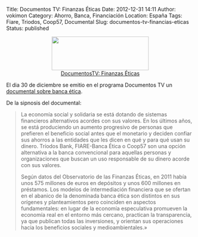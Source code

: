 Title: Documentos TV: Finanzas Éticas
Date: 2012-12-31 14:11
Author: vokimon
Category: Ahorro, Banca, Financiación
Location: España
Tags: Fiare, Triodos, Coop57, Documental
Slug: documentos-tv-financias-eticas
Status: published

<figure style='width:260px; text-align:center; margin: auto'>
<a href="http://www.rtve.es/alacarta/videos/documentos-tv/documentos-tv-finanzas-eticas/1629722">
<img src="http://img.irtve.es/imagenes/documentos-tv-finanzas-eticas/1356913595883.JPG" width="260" height="90">
<figcaption style='text-align:center'>
DocumentosTV: Finanzas Éticas
</figcaption>
</a>
</figure>

El dia 30 de diciembre se emitio en el programa Documentos TV un [documental sobre banca ética](http://www.rtve.es/alacarta/videos/documentos-tv/documentos-tv-finanzas-eticas/1629722/).

De la sipnosis del documental:

> La economía social y solidaria se está dotando de sistemas financieros alternativos acordes con sus valores. En los últimos años, se está produciendo un aumento progresivo de personas que prefieren el beneficio social antes que el monetario y deciden confiar sus ahorros a las entidades que les dicen en qué y para qué usan su dinero. Tríodos Bank, FIARE-Banca Ética o Coop57 son una opción alternativa a la banca convencional para aquellas personas y organizaciones que buscan un uso responsable de su dinero acorde con sus valores.
> 
> Según datos del Observatorio de las Finanzas Éticas, en 2011 había unos 575 millones de euros en depósitos y unos 600 millones en préstamos. Los modelos de intermediación financiera que se ofertan en el abanico de la denominada banca ética son distintos en sus orígenes y planteamientos pero coinciden en aspectos fundamentales: en lugar de la economía especulativa promueven la economía real en el entorno más cercano, practican la transparencia, ya que publican todas las inversiones, y orientan sus operaciones hacia los beneficios sociales y medioambientales.»
